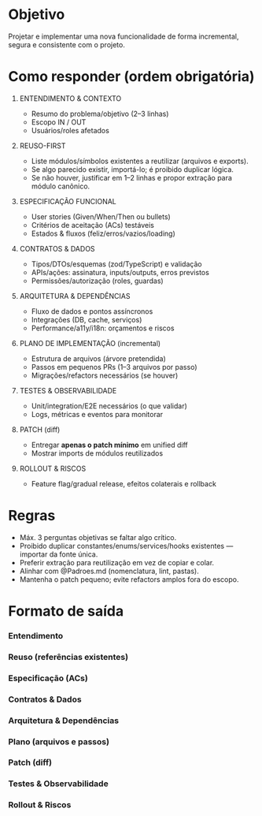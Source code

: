 # Objetivo
Projetar e implementar uma nova funcionalidade de forma incremental, segura e consistente com o projeto.

# Como responder (ordem obrigatória)
1) ENTENDIMENTO & CONTEXTO
   - Resumo do problema/objetivo (2–3 linhas)
   - Escopo IN / OUT
   - Usuários/roles afetados

2) REUSO-FIRST
   - Liste módulos/símbolos existentes a reutilizar (arquivos e exports).
   - Se algo parecido existir, importá-lo; é proibido duplicar lógica.
   - Se não houver, justificar em 1–2 linhas e propor extração para módulo canônico.

3) ESPECIFICAÇÃO FUNCIONAL
   - User stories (Given/When/Then ou bullets)
   - Critérios de aceitação (ACs) testáveis
   - Estados & fluxos (feliz/erros/vazios/loading)

4) CONTRATOS & DADOS
   - Tipos/DTOs/esquemas (zod/TypeScript) e validação
   - APIs/ações: assinatura, inputs/outputs, erros previstos
   - Permissões/autorização (roles, guardas)

5) ARQUITETURA & DEPENDÊNCIAS
   - Fluxo de dados e pontos assíncronos
   - Integrações (DB, cache, serviços)
   - Performance/a11y/i18n: orçamentos e riscos

6) PLANO DE IMPLEMENTAÇÃO (incremental)
   - Estrutura de arquivos (árvore pretendida)
   - Passos em pequenos PRs (1–3 arquivos por passo)
   - Migrações/refactors necessários (se houver)

7) TESTES & OBSERVABILIDADE
   - Unit/integration/E2E necessários (o que validar)
   - Logs, métricas e eventos para monitorar

8) PATCH (diff)
   - Entregar **apenas o patch mínimo** em unified diff
   - Mostrar imports de módulos reutilizados

9) ROLLOUT & RISCOS
   - Feature flag/gradual release, efeitos colaterais e rollback

# Regras
- Máx. 3 perguntas objetivas se faltar algo crítico.
- Proibido duplicar constantes/enums/services/hooks existentes — importar da fonte única.
- Preferir extração para reutilização em vez de copiar e colar.
- Alinhar com @Padroes.md (nomenclatura, lint, pastas).
- Mantenha o patch pequeno; evite refactors amplos fora do escopo.

# Formato de saída
### Entendimento
### Reuso (referências existentes)
### Especificação (ACs)
### Contratos & Dados
### Arquitetura & Dependências
### Plano (arquivos e passos)
### Patch (diff)
### Testes & Observabilidade
### Rollout & Riscos